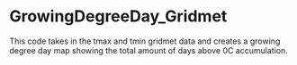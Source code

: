 # GrowingDegreeDay_Gridmet

This code takes in the tmax and tmin gridmet data and creates a growing degree day map showing the total amount of days above 0C accumulation. 
